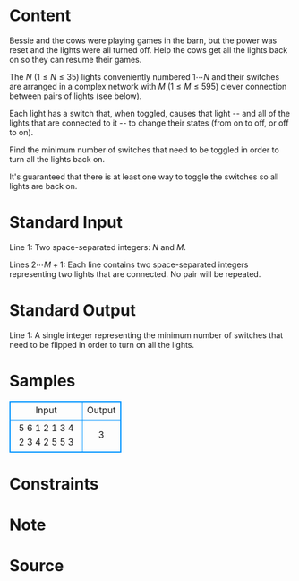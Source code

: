 
# Content

Bessie and the cows were playing games in the barn, but the power was reset and the lights were all turned off. Help the cows get all the lights back on so they can resume their games.

The $N$ ($1\leq N\leq 35$) lights conveniently numbered $1\cdots N$ and their switches are arranged in a complex network with $M$ ($1\leq M\leq 595$) clever connection between pairs of lights (see below).

Each light has a switch that, when toggled, causes that light -- and all of the lights that are connected to it -- to change their states (from on to off, or off to on).

Find the minimum number of switches that need to be toggled in order to turn all the lights back on.

It's guaranteed that there is at least one way to toggle the switches so all lights are back on.

# Standard Input

Line $1$: Two space-separated integers: $N$ and $M$.

Lines $2\cdots M+1$: Each line contains two space-separated integers representing two lights that are connected. No pair will be repeated.

# Standard Output

Line $1$: A single integer representing the minimum number of switches that need to be flipped in order to turn on all the lights.

# Samples

<style>
        table,table tr th, table tr td { border:1px solid #0094ff; }
        table { width: 200px; min-height: 25px; line-height: 25px; text-align: center; border-collapse: collapse;}   
    </style>
<table>
	<tr>
		<td>Input</td>
		<td>Output</td>
	</tr>
<tr><td>5 6
1 2
1 3
4 2
3 4
2 5
5 3</td><td>3</td></tr></table>


# Constraints



# Note



# Source


